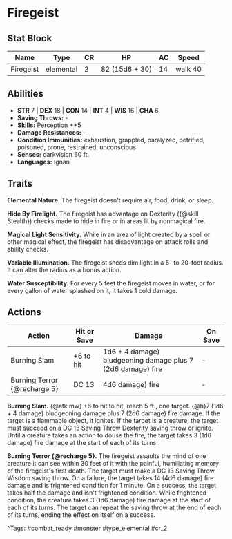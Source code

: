 # Firegeist

## Stat Block

| Name | Type | CR | HP | AC | Speed |
|------|------|----|----|----|-------|
| Firegeist | elemental | 2 | 82 (15d6 + 30) | 14 | walk 40 |

## Abilities

- **STR** 7 | **DEX** 18 | **CON** 14 | **INT** 4 | **WIS** 16 | **CHA** 6
- **Saving Throws:** -  
- **Skills:** Perception ++5  
- **Damage Resistances:** -  
- **Condition Immunities:** exhaustion, grappled, paralyzed, petrified, poisoned, prone, restrained, unconscious  
- **Senses:** darkvision 60 ft.  
- **Languages:** Ignan

## Traits

**Elemental Nature.** The firegeist doesn't require air, food, drink, or sleep.

**Hide By Firelight.** The firegeist has advantage on Dexterity ({@skill Stealth}) checks made to hide in fire or in areas lit by nonmagical fire.

**Magical Light Sensitivity.** While in an area of light created by a spell or other magical effect, the firegeist has disadvantage on attack rolls and ability checks.

**Variable Illumination.** The firegeist sheds dim light in a 5- to 20-foot radius. It can alter the radius as a bonus action.

**Water Susceptibility.** For every 5 feet the firegeist moves in water, or for every gallon of water splashed on it, it takes 1 cold damage.


## Actions

| Action | Hit or Save | Damage | On Save |
|--------|--------------|--------|----------|
| Burning Slam | +6 to hit | 1d6 + 4 damage) bludgeoning damage plus 7 (2d6 damage) fire | - |
| Burning Terror {@recharge 5} | DC 13 | 4d6 damage) fire | - |

**Burning Slam.** {@atk mw} +6 to hit to hit, reach 5 ft., one target. {@h}7 (1d6 + 4 damage) bludgeoning damage plus 7 (2d6 damage) fire damage. If the target is a flammable object, it ignites. If the target is a creature, the target must succeed on a DC 13 Saving Throw Dexterity saving throw or ignite. Until a creature takes an action to douse the fire, the target takes 3 (1d6 damage) fire damage at the start of each of its turns.

**Burning Terror {@recharge 5}.** The firegeist assaults the mind of one creature it can see within 30 feet of it with the painful, humiliating memory of the firegeist's first death. The target must make a DC 13 Saving Throw Wisdom saving throw. On a failure, the target takes 14 (4d6 damage) fire damage and is frightened condition for 1 minute. On a success, the target takes half the damage and isn't frightened condition. While frightened condition, the creature takes 3 (1d6 damage) fire damage at the start of each of its turns. The target can repeat the saving throw at the end of each of its turns, ending the effect on itself on a success.


^Tags: #combat_ready #monster #type_elemental #cr_2